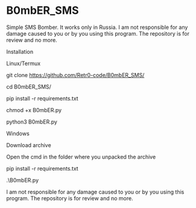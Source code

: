 # B0mbER_SMS
Simple SMS Bomber. It works only in Russia. I am not responsible for any damage caused to you or by you using this program. The repository is for review and no more.

Installation

Linux/Termux

git clone https://github.com/Retr0-code/B0mbER_SMS/

cd B0mbER_SMS/

pip install -r requirements.txt

chmod +x B0mbER.py

python3 B0mbER.py



Windows

Download archive

Open the cmd in the folder where you unpacked the archive

pip install -r requirements.txt

.\B0mbER.py

I am not responsible for any damage caused to you or by you using this program. The repository is for review and no more.
